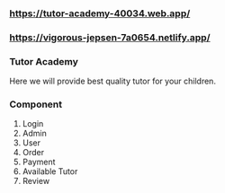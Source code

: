 ### https://tutor-academy-40034.web.app/
### https://vigorous-jepsen-7a0654.netlify.app/

### Tutor Academy 
Here we will provide best quality tutor for your children.

 ### Component
 1. Login
 2. Admin
 3. User
 4. Order
 5. Payment
 6. Available Tutor
 7. Review
